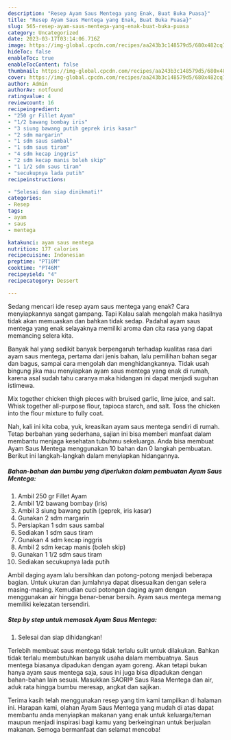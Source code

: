 ```yaml
---
description: "Resep Ayam Saus Mentega yang Enak, Buat Buka Puasa}"
title: "Resep Ayam Saus Mentega yang Enak, Buat Buka Puasa}"
slug: 565-resep-ayam-saus-mentega-yang-enak-buat-buka-puasa
category: Uncategorized
date: 2023-03-17T03:14:06.716Z
image: https://img-global.cpcdn.com/recipes/aa243b3c148579d5/680x482cq70/ayam-saus-mentega-foto-resep-utama.jpg
hideToc: false
enableToc: true
enableTocContent: false
thumbnail: https://img-global.cpcdn.com/recipes/aa243b3c148579d5/680x482cq70/ayam-saus-mentega-foto-resep-utama.jpg
cover: https://img-global.cpcdn.com/recipes/aa243b3c148579d5/680x482cq70/ayam-saus-mentega-foto-resep-utama.jpg
author: Admin
authorAv: notfound
ratingvalue: 4
reviewcount: 16
recipeingredient:
- "250 gr Fillet Ayam"
- "1/2 bawang bombay iris"
- "3 siung bawang putih geprek iris kasar"
- "2 sdm margarin"
- "1 sdm saus sambal"
- "1 sdm saus tiram"
- "4 sdm kecap inggris"
- "2 sdm kecap manis boleh skip"
- "1 1/2 sdm saus tiram"
- "secukupnya lada putih"
recipeinstructions:

- "Selesai dan siap dinikmati!"
categories:
- Resep
tags:
- ayam
- saus
- mentega

katakunci: ayam saus mentega 
nutrition: 177 calories
recipecuisine: Indonesian
preptime: "PT10M"
cooktime: "PT46M"
recipeyield: "4"
recipecategory: Dessert

---
```



Sedang mencari ide resep ayam saus mentega yang enak? Cara menyiapkannya sangat gampang. Tapi Kalau salah mengolah maka hasilnya tidak akan memuaskan dan bahkan tidak sedap. Padahal ayam saus mentega yang enak selayaknya memiliki aroma dan cita rasa yang dapat memancing selera kita.


Banyak hal yang sedikit banyak berpengaruh terhadap kualitas rasa dari ayam saus mentega, pertama dari jenis bahan, lalu pemilihan bahan segar dan bagus, sampai cara mengolah dan menghidangkannya. Tidak usah bingung jika mau menyiapkan ayam saus mentega yang enak di rumah, karena asal sudah tahu caranya maka hidangan ini dapat menjadi suguhan istimewa.

Mix together chicken thigh pieces with bruised garlic, lime juice, and salt. Whisk together all-purpose flour, tapioca starch, and salt. Toss the chicken into the flour mixture to fully coat.


Nah, kali ini kita coba, yuk, kreasikan ayam saus mentega sendiri di rumah. Tetap berbahan yang sederhana, sajian ini bisa memberi manfaat dalam membantu menjaga kesehatan tubuhmu sekeluarga. Anda bisa membuat Ayam Saus Mentega menggunakan 10 bahan dan 0 langkah pembuatan. Berikut ini langkah-langkah dalam menyiapkan hidangannya.

<!--inarticleads1-->

##### Bahan-bahan dan bumbu yang diperlukan dalam pembuatan Ayam Saus Mentega:

1. Ambil 250 gr Fillet Ayam
1. Ambil 1/2 bawang bombay (iris)
1. Ambil 3 siung bawang putih (geprek, iris kasar)
1. Gunakan 2 sdm margarin
1. Persiapkan 1 sdm saus sambal
1. Sediakan 1 sdm saus tiram
1. Gunakan 4 sdm kecap inggris
1. Ambil 2 sdm kecap manis (boleh skip)
1. Gunakan 1 1/2 sdm saus tiram
1. Sediakan secukupnya lada putih


Ambil daging ayam lalu bersihkan dan potong-potong menjadi beberapa bagian. Untuk ukuran dan jumlahnya dapat disesuaikan dengan selera masing-masing. Kemudian cuci potongan daging ayam dengan menggunakan air hingga benar-benar bersih. Ayam saus mentega memang memiliki kelezatan tersendiri. 

<!--inarticleads2-->

##### Step by step untuk memasak Ayam Saus Mentega:


1. Selesai dan siap dihidangkan!

Terlebih membuat saus mentega tidak terlalu sulit untuk dilakukan. Bahkan tidak terlalu membutuhkan banyak usaha dalam membuatnya. Saus mentega biasanya dipadukan dengan ayam goreng. Akan tetapi bukan hanya ayam saus mentega saja, saus ini juga bisa dipadukan dengan bahan-bahan lain sesuai. Masukkan SAORI® Saus Rasa Mentega dan air, aduk rata hingga bumbu meresap, angkat dan sajikan. 

Terima kasih telah menggunakan resep yang tim kami tampilkan di halaman ini. Harapan kami, olahan Ayam Saus Mentega yang mudah di atas dapat membantu anda menyiapkan makanan yang enak untuk keluarga/teman maupun menjadi inspirasi bagi kamu yang berkeinginan untuk berjualan makanan. Semoga bermanfaat dan selamat mencoba!
